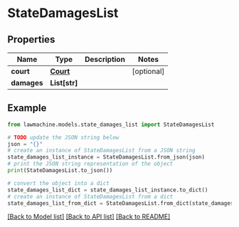 # StateDamagesList


## Properties

Name | Type | Description | Notes
------------ | ------------- | ------------- | -------------
**court** | [**Court**](Court.md) |  | [optional] 
**damages** | **List[str]** |  | 

## Example

```python
from lawmachine.models.state_damages_list import StateDamagesList

# TODO update the JSON string below
json = "{}"
# create an instance of StateDamagesList from a JSON string
state_damages_list_instance = StateDamagesList.from_json(json)
# print the JSON string representation of the object
print(StateDamagesList.to_json())

# convert the object into a dict
state_damages_list_dict = state_damages_list_instance.to_dict()
# create an instance of StateDamagesList from a dict
state_damages_list_from_dict = StateDamagesList.from_dict(state_damages_list_dict)
```
[[Back to Model list]](../README.md#documentation-for-models) [[Back to API list]](../README.md#documentation-for-api-endpoints) [[Back to README]](../README.md)


